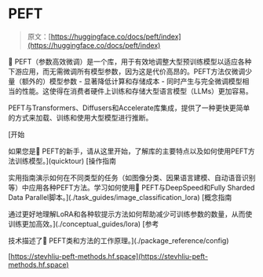 # PEFT

> 原文：[https://huggingface.co/docs/peft/index](https://huggingface.co/docs/peft/index)

🤗 PEFT（参数高效微调）是一个库，用于有效地调整大型预训练模型以适应各种下游应用，而无需微调所有模型参数，因为这是代价高昂的。PEFT方法仅微调少量（额外的）模型参数 - 显著降低计算和存储成本 - 同时产生与完全微调模型相当的性能。这使得在消费者硬件上训练和存储大型语言模型（LLMs）更加容易。

PEFT与Transformers、Diffusers和Accelerate库集成，提供了一种更快更简单的方式来加载、训练和使用大型模型进行推断。

[开始

如果您是🤗 PEFT的新手，请从这里开始，了解库的主要特点以及如何使用PEFT方法训练模型。](quicktour) [操作指南

实用指南演示如何在不同类型的任务（如图像分类、因果语言建模、自动语音识别等）中应用各种PEFT方法。学习如何使用🤗 PEFT与DeepSpeed和Fully Sharded Data Parallel脚本。](./task_guides/image_classification_lora) [概念指南

通过更好地理解LoRA和各种软提示方法如何帮助减少可训练参数的数量，从而使训练更加高效。](./conceptual_guides/lora) [参考

技术描述了🤗 PEFT类和方法的工作原理。](./package_reference/config)

[https://stevhliu-peft-methods.hf.space](https://stevhliu-peft-methods.hf.space)
